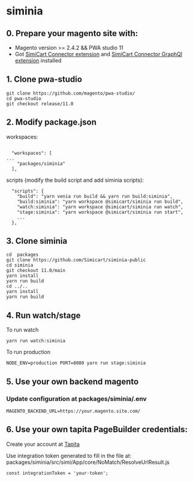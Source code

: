 # siminia
## 0. Prepare your magento site with:

- Magento version >= 2.4.2 && PWA studio 11
- Got [SimiCart Connector extension](https://github.com/Simicart/SimiCart-Magento2.x) and [SimiCart Connector GraphQl extension](https://github.com/Simicart/SimiCart-Magento2.x-GraphQl) installed

## 1. Clone pwa-studio
```
git clone https://github.com/magento/pwa-studio/
cd pwa-studio
git checkout release/11.0
```

## 2. Modify package.json

workspaces:
```

  "workspaces": [
...
    "packages/siminia"
  ],

```

scripts (modify the build script and add siminia scripts):

```
  "scripts": {
    "build": "yarn venia run build && yarn run build:siminia",
    "build:siminia": "yarn workspace @simicart/siminia run build",
    "watch:siminia": "yarn workspace @simicart/siminia run watch",
    "stage:siminia": "yarn workspace @simicart/siminia run start",
    ...
  },
```
## 3. Clone siminia
```
cd  packages
git clone https://github.com/Simicart/siminia-public
cd siminia
git checkout 11.0/main
yarn install
yarn run build
cd ../..
yarn install
yarn run build
```
## 4. Run watch/stage
To run watch
```
yarn run watch:siminia
```
To run production
```
NODE_ENV=production PORT=8080 yarn run stage:siminia
```

## 5. Use your own backend magento

### Update configuration at packages/siminia/.env

```
MAGENTO_BACKEND_URL=https://your.magento.site.com/
```

## 6. Use your own tapita PageBuilder credentials:

Create your account at [Tapita](https://tapita.io/pagebuilder/)

Use integration token generated to fill in the file at: packages/siminia/src/simi/App/core/NoMatch/ResolveUrlResult.js
```
const integrationToken = 'your-token';
```
